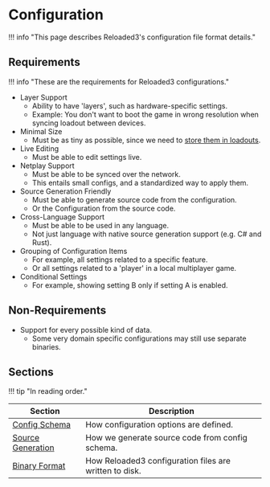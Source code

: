 # Configuration

!!! info "This page describes Reloaded3's configuration file format details."

## Requirements

!!! info "These are the requirements for Reloaded3 configurations."

- Layer Support
    - Ability to have 'layers', such as hardware-specific settings.
    - Example: You don't want to boot the game in wrong resolution when syncing loadout between devices.
- Minimal Size
    - Must be as tiny as possible, since we need to [store them in loadouts][loadouts].
- Live Editing
    - Must be able to edit settings live.
- Netplay Support
    - Must be able to be synced over the network.
    - This entails small configs, and a standardized way to apply them.
- Source Generation Friendly
    - Must be able to generate source code from the configuration.
    - Or the Configuration from the source code.
- Cross-Language Support
    - Must be able to be used in any language.
    - Not just language with native source generation support (e.g. C# and Rust).
- Grouping of Configuration Items
    - For example, all settings related to a specific feature.
    - Or all settings related to a 'player' in a local multiplayer game.
- Conditional Settings
    - For example, showing setting B only if setting A is enabled.

## Non-Requirements

- Support for every possible kind of data.
    - Some very domain specific configurations may still use separate binaries.

## Sections

!!! tip "In reading order."

| Section                         | Description                                            |
| ------------------------------- | ------------------------------------------------------ |
| [Config Schema][config-schema]  | How configuration options are defined.                 |
| [Source Generation][source-gen] | How we generate source code from config schema.        |
| [Binary Format][binary-format]  | How Reloaded3 configuration files are written to disk. |

[binary-format]: ./Binary-Format.md
[config-schema]: ./Config-Schema.md
[loadouts]: ../../Server/Storage/Loadouts/About.md
[source-gen]: ./Source-Generation.md